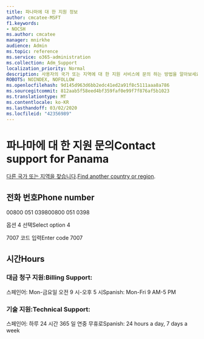 ```yaml
---
title: 파나마에 대 한 지원 정보
author: cmcatee-MSFT
f1.keywords:
- NOCSH
ms.author: cmcatee
manager: mnirkhe
audience: Admin
ms.topic: reference
ms.service: o365-administration
ms.collection: Adm_Support
localization_priority: Normal
description: 사용자의 국가 또는 지역에 대 한 지원 서비스에 문의 하는 방법을 알아보세요.
ROBOTS: NOINDEX, NOFOLLOW
ms.openlocfilehash: 9d145d963d6bb2edc41ed2a91f8c5111aaa8a786
ms.sourcegitcommit: 812aab5f58eed4bf359faf0e99f7f876af5b1023
ms.translationtype: MT
ms.contentlocale: ko-KR
ms.lasthandoff: 03/02/2020
ms.locfileid: "42356989"
---
```

# <a name="contact-support-for-panama"></a><span data-ttu-id="8d9a9-103">파나마에 대 한 지원 문의</span><span class="sxs-lookup"><span data-stu-id="8d9a9-103">Contact support for Panama</span></span>

<span data-ttu-id="8d9a9-104">[다른 국가 또는 지역을 찾습니다](../contact-support-for-business-products.md).</span><span class="sxs-lookup"><span data-stu-id="8d9a9-104">[Find another country or region](../contact-support-for-business-products.md).</span></span>

## <a name="phone-number"></a><span data-ttu-id="8d9a9-105">전화 번호</span><span class="sxs-lookup"><span data-stu-id="8d9a9-105">Phone number</span></span>
<span data-ttu-id="8d9a9-106">00800 051 0398</span><span class="sxs-lookup"><span data-stu-id="8d9a9-106">00800 051 0398</span></span>

<span data-ttu-id="8d9a9-107">옵션 4 선택</span><span class="sxs-lookup"><span data-stu-id="8d9a9-107">Select option 4</span></span>

<span data-ttu-id="8d9a9-108">7007 코드 입력</span><span class="sxs-lookup"><span data-stu-id="8d9a9-108">Enter code 7007</span></span>

## <a name="hours"></a><span data-ttu-id="8d9a9-109">시간</span><span class="sxs-lookup"><span data-stu-id="8d9a9-109">Hours</span></span>
### <a name="billing-support"></a><span data-ttu-id="8d9a9-110">대금 청구 지원:</span><span class="sxs-lookup"><span data-stu-id="8d9a9-110">Billing Support:</span></span>

<span data-ttu-id="8d9a9-111">스페인어: Mon-금요일 오전 9 시-오후 5 시</span><span class="sxs-lookup"><span data-stu-id="8d9a9-111">Spanish: Mon-Fri 9 AM-5 PM</span></span>

### <a name="technical-support"></a><span data-ttu-id="8d9a9-112">기술 지원:</span><span class="sxs-lookup"><span data-stu-id="8d9a9-112">Technical Support:</span></span>

<span data-ttu-id="8d9a9-113">스페인어: 하루 24 시간 365 일 연중 무휴로</span><span class="sxs-lookup"><span data-stu-id="8d9a9-113">Spanish: 24 hours a day, 7 days a week</span></span>
